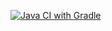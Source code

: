 [![Java CI with Gradle](https://github.com/stheefbleus/ci-demo/actions/workflows/ci-test.yml/badge.svg)](https://github.com/stheefbleus/ci-demo/actions/workflows/ci-test.yml)
